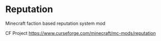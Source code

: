 # Reputation
Minecraft faction based reputation system mod

CF Project https://www.curseforge.com/minecraft/mc-mods/reputation
